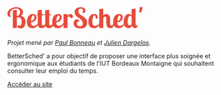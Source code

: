 ![Alt BetterSched'](https://github.com/juliendargelos/BetterSched/blob/master/medias/logo.png "BetterSched'")
----
*Projet mené par [Paul Bonneau](https://github.com/paulbonneau) et [Julien Dargelos](https://github.com/juliendargelos).*

BetterSched' a pour objectif de proposer une interface plus soignée et ergonomique aux étudiants de l'IUT Bordeaux Montaigne qui souhaitent consulter leur emploi du temps.

[Accéder au site](http://www.bettersched.cf)

